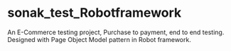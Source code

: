 # sonak_test_Robotframework
An E-Commerce testing project, 
Purchase to payment, end to end testing.
Designed with Page Object Model pattern in Robot framework.
